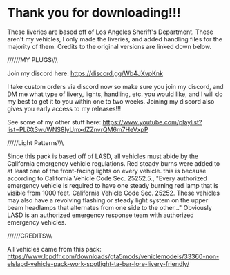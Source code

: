 # Thank you for downloading!!!
These liveries are based off of Los Angeles Sheriff's Department. These aren't my vehicles, I only made the liveries, and added handling files for the majority of them. Credits to the original versions are linked down below.


//////MY PLUGS\\\\\\

Join my discord here: https://discord.gg/Wb4JXvpKnk

I take custom orders via discord now so make sure you join my discord, and DM me what type of livery, lights, handling, etc. you would like, and I will do my best to get it to you within one to two weeks. Joining my discord also gives you early access to my releases!!!

See some of my other stuff here: https://www.youtube.com/playlist?list=PLiXt3wuWNS8lyUmxdZZnvrQM6m7HeVxpP


/////Light Patterns\\\\\

Since this pack is based off of LASD, all vehicles must abide by the California emergency vehicle regulations. Red steady burns were added to at least one of the front-facing lights on every vehicle. this is because according to California Vehicle Code Sec. 25252.5., "Every authorized emergency vehicle is required to have one steady burning red lamp that is visible from 1000 feet. California Vehicle Code Sec. 25252. These vehicles may also have a revolving flashing or steady light system on the upper beam headlamps that alternates from one side to the other..." Obviously LASD is an authorized emergency response team with authorized emergency vehicles.


//////CREDITS\\\\\\

All vehicles came from this pack:
https://www.lcpdfr.com/downloads/gta5mods/vehiclemodels/33360-non-elslapd-vehicle-pack-work-spotlight-ta-bar-lore-livery-friendly/

